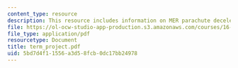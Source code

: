```yaml
---
content_type: resource
description: This resource includes information on MER parachute decelerator system.
file: https://ol-ocw-studio-app-production.s3.amazonaws.com/courses/16-21-techniques-for-structural-analysis-and-design-spring-2005/5bd7d4f11556a3d58fcb0dc17bb24978_term_project.pdf
file_type: application/pdf
resourcetype: Document
title: term_project.pdf
uid: 5bd7d4f1-1556-a3d5-8fcb-0dc17bb24978
---
```

